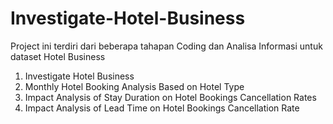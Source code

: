 # Investigate-Hotel-Business
Project ini terdiri dari beberapa tahapan Coding dan Analisa Informasi untuk dataset Hotel Business

1. Investigate Hotel Business
2. Monthly Hotel Booking Analysis Based on Hotel Type
3. Impact Analysis of Stay Duration on Hotel Bookings Cancellation Rates
4. Impact Analysis of Lead Time on Hotel Bookings Cancellation Rate
